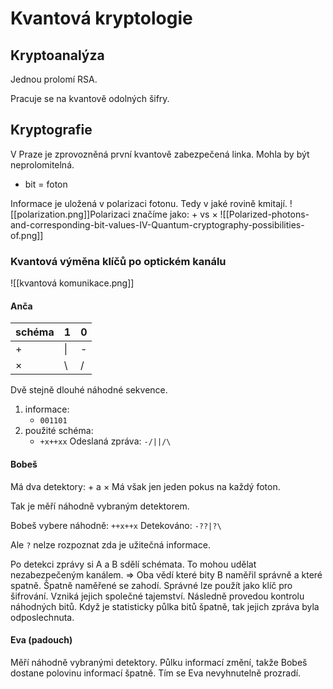 # Kvantová kryptologie
## Kryptoanalýza
Jednou prolomí RSA.

Pracuje se na kvantově odolných šifry.

## Kryptografie
V Praze je zprovozněná první kvantově zabezpečená linka.
Mohla by být neprolomitelná.

- bit = foton

Informace je uložená v polarizaci fotonu.
Tedy v jaké rovině kmitají.
![[polarization.png]]Polarizaci značíme jako: $+$ vs $\times$ 
![[Polarized-photons-and-corresponding-bit-values-IV-Quantum-cryptography-possibilities-of.png]]
### Kvantová výměna klíčů po optickém kanálu
![[kvantová komunikace.png]]
#### Anča

| schéma | 1   | 0   |
| ------ | --- | --- |
| $+$    | \|  | -   |
| $\times$       | \\    |  /   |

Dvě stejně dlouhé náhodné sekvence.
1. informace: 
	- `001101`
2. použité schéma: 
	- `+x++xx`
Odeslaná zpráva: `-/||/\`

#### Bobeš
Má dva detektory:  $+$ a $\times$ 
Má však jen jeden pokus na každý foton. 

Tak je měří náhodně vybraným detektorem. 

Bobeš vybere náhodně: `++x++x`
Detekováno: `-??|?\`

Ale `?` nelze rozpoznat zda je užitečná informace.

Po detekci zprávy si A a B sdělí schémata. To mohou udělat nezabezpečeným kanálem. 
=> Oba vědí které bity B naměřil správně a které spatně. 
Špatně naměřené se zahodí. Správné lze použít jako klíč pro šifrování. 
Vzniká jejich společné tajemství. 
Následně provedou kontrolu náhodných bitů. Když je statisticky půlka bitů špatně, tak jejich zpráva byla odposlechnuta. 

#### Eva (padouch)
Měří náhodně vybranými detektory. Půlku informací změní, takže Bobeš dostane polovinu informací špatně. Tím se Eva nevyhnutelně prozradí. 